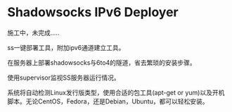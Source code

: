# Shadowsocks IPv6 Deployer

施工中，未完成.....

ss一键部署工具，附加ipv6通道建立工具。

在服务器上部署shadowsocks与6to4的隧道，省去繁琐的安装步骤。

使用supervisor监视SS服务器运行情况。

系统将自动检测Linux发行版类型，使用合适的包工具(apt-get or yum)以及开机脚本。无论CentOS，Fedora，还是Debian，Ubuntu，都可以轻松安装。
